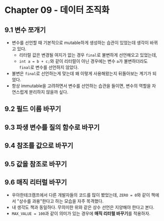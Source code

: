# Chapter 09 - 데이터 조직화

## 9.1 변수 쪼개기

- 변수를 선언할 때 기본적으로 mutable하게 생성하는 습관이 있었는데 생각이 바뀌고 있다.
  - 리터럴 값은 변경될 여지가 없는 경우 `final`로 불변하게 선언해오고 있었는데,
  - `int a = b + c;`와 같이 리터럴이 아닌 경우에는 변수 `a`가 불변하더라도 `final`로 변수를 선언하지 않았다.
- 불변은 `final`로 선언하는게 맞는데 왜 이렇게 사용해왔는지 뒤돌아보는 계기가 되었다.
- 항상 immutable을 고려하면서 변수를 선언하는 습관을 들이면, 변수의 역할을 자연스럽게 분리하지 않을까 싶다.

## 9.2 필드 이름 바꾸기

## 9.3 파생 변수를 질의 함수로 바꾸기

## 9.4 참조를 값으로 바꾸기

## 9.5 값을 참조로 바꾸기

## 9.6 매직 리터럴 바꾸기

- 우아한테크캠프에서 다른 개발자들의 코드를 많이 봤었는데, `ZERO = 0`와 같이 책에서 "상수를 과용"한다고 하는 모습을 자주 목격했다.
- 내 생각도 책과 동일하다. 무의미한 위와 같은 상수 선언은 지양해야 한다고 본다.
- `MAX_VALUE = 100`과 같이 의미가 있는 경우에 **매직 리터럴 바꾸기**를 적용하자.
